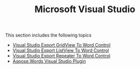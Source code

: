 ﻿---
title: Microsoft Visual Studio
second_title: Aspose.Words for .NET
articleTitle: Microsoft Visual Studio
linktitle: Microsoft Visual Studio
description: "How to integrate Aspose.Words with Visual Studio to perform a wide variety of document processing tasks using C#."
type: docs
weight: 20
url: /net/aspose-words-net-for-visualstudio/
---

This section includes the following topics

- [Visual Studio Export GridView To Word Control](/words/net/visual-studio-export-gridview-to-word-control/)
- [Visual Studio Export ListView To Word Control](/words/net/visual-studio-export-listview-to-word-control/)
- [Visual Studio Export Repeater To Word Control](/words/net/visual-studio-export-repeater-to-word-control/)
- [Aspose.Words Visual Studio Plugin](/words/net/aspose-words-visual-studio-plugin/)

